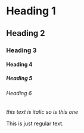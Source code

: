 # Heading 1
## Heading 2
### Heading 3
#### Heading 4
##### Heading 5
###### Heading 6

*this text is italic*
_so is this one_

This is just regular text.
